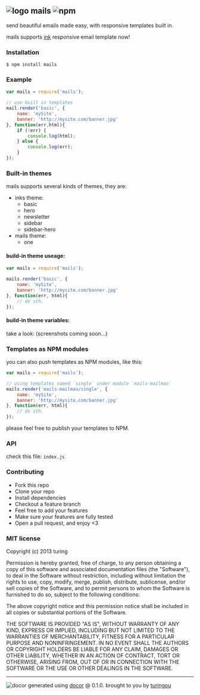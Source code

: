## ![logo](http://ww2.sinaimg.cn/large/61ff0de3gw1eajmy0wdikj2014014wea.jpg) mails ![npm](https://badge.fury.io/js/mails.png)

send beautiful emails made easy, with responsive templates built in.

mails supports [ink](http://zurb.com/ink) responsive email template now!

### Installation
````
$ npm install mails
````

### Example
````javascript
var mails = require('mails');

// use built in templates
mail.render('basic', {
    name: 'mySite',
    banner: 'http://mysite.com/banner.jpg'
}, function(err,html){
    if (!err) {
        console.log(html);
    } else {
        console.log(err);
    }
});
````
### Built-in themes
mails supports several kinds of themes, they are:

- inks theme:
    - basic
    - hero
    - newsletter
    - sidebar
    - sidebar-hero
- mails theme:
    - one

#### build-in theme useage:
````javascript
var mails = require('mails');

mails.render('basic', {
    name: 'mySite',
    banner: 'http://mysite.com/banner.jpg'
}, function(err, html){
    // do sth.
});
````
#### build-in theme variables:
take a look:
(screenshots coming soon...)

### Templates as NPM modules
you can also push templates as NPM modules, like this:
````javascript
var mails = require('mails');

// using templates named `single` under module `mails-mailmao`
mails.render('mails-mailmao/single', {
    name: 'mySite',
    banner: 'http://mysite.com/banner.jpg'
}, function(err, html){
    // do sth.
});
````
please feel free to publish your templates to NPM.

### API
check this file: `index.js`

### Contributing
- Fork this repo
- Clone your repo
- Install dependencies
- Checkout a feature branch
- Feel free to add your features
- Make sure your features are fully tested
- Open a pull request, and enjoy <3

### MIT license
Copyright (c) 2013 turing

Permission is hereby granted, free of charge, to any person obtaining a copy
of this software and associated documentation files (the "Software"), to deal
in the Software without restriction, including without limitation the rights
to use, copy, modify, merge, publish, distribute, sublicense, and/or sell
copies of the Software, and to permit persons to whom the Software is
furnished to do so, subject to the following conditions:

The above copyright notice and this permission notice shall be included in
all copies or substantial portions of the Software.

THE SOFTWARE IS PROVIDED "AS IS", WITHOUT WARRANTY OF ANY KIND, EXPRESS OR
IMPLIED, INCLUDING BUT NOT LIMITED TO THE WARRANTIES OF MERCHANTABILITY,
FITNESS FOR A PARTICULAR PURPOSE AND NONINFRINGEMENT. IN NO EVENT SHALL THE
AUTHORS OR COPYRIGHT HOLDERS BE LIABLE FOR ANY CLAIM, DAMAGES OR OTHER
LIABILITY, WHETHER IN AN ACTION OF CONTRACT, TORT OR OTHERWISE, ARISING FROM,
OUT OF OR IN CONNECTION WITH THE SOFTWARE OR THE USE OR OTHER DEALINGS IN
THE SOFTWARE.


---
![docor](https://cdn1.iconfinder.com/data/icons/windows8_icons_iconpharm/26/doctor.png)
generated using [docor](https://github.com/turingou/docor.git) @ 0.1.0. brought to you by [turingou](https://github.com/turingou)